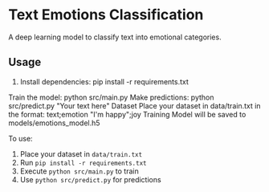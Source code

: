 
# Text Emotions Classification

A deep learning model to classify text into emotional categories.


## Usage
1. Install dependencies:
pip install -r requirements.txt

Train the model:
python src/main.py
Make predictions:
python src/predict.py "Your text here"
Dataset
Place your dataset in data/train.txt in the format:
text;emotion
"I'm happy";joy
Training
Model will be saved to models/emotions_model.h5

To use:
1. Place your dataset in `data/train.txt`
2. Run `pip install -r requirements.txt`
3. Execute `python src/main.py` to train
4. Use `python src/predict.py` for predictions
